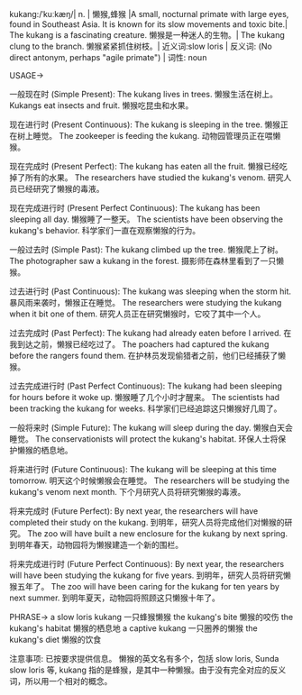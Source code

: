 kukang:/ˈkuːkæŋ/| n. | 懒猴,蜂猴 |A small, nocturnal primate with large eyes, found in Southeast Asia. It is known for its slow movements and toxic bite.|  The kukang is a fascinating creature. 懒猴是一种迷人的生物。| The kukang clung to the branch. 懒猴紧紧抓住树枝。|  近义词:slow loris | 反义词: (No direct antonym, perhaps "agile primate") | 词性: noun

USAGE->

一般现在时 (Simple Present):
The kukang lives in trees. 懒猴生活在树上。
Kukangs eat insects and fruit. 懒猴吃昆虫和水果。

现在进行时 (Present Continuous):
The kukang is sleeping in the tree. 懒猴正在树上睡觉。
The zookeeper is feeding the kukang. 动物园管理员正在喂懒猴。

现在完成时 (Present Perfect):
The kukang has eaten all the fruit. 懒猴已经吃掉了所有的水果。
The researchers have studied the kukang's venom. 研究人员已经研究了懒猴的毒液。


现在完成进行时 (Present Perfect Continuous):
The kukang has been sleeping all day. 懒猴睡了一整天。
The scientists have been observing the kukang's behavior. 科学家们一直在观察懒猴的行为。


一般过去时 (Simple Past):
The kukang climbed up the tree. 懒猴爬上了树。
The photographer saw a kukang in the forest. 摄影师在森林里看到了一只懒猴。


过去进行时 (Past Continuous):
The kukang was sleeping when the storm hit. 暴风雨来袭时，懒猴正在睡觉。
The researchers were studying the kukang when it bit one of them. 研究人员正在研究懒猴时，它咬了其中一个人。


过去完成时 (Past Perfect):
The kukang had already eaten before I arrived. 在我到达之前，懒猴已经吃过了。
The poachers had captured the kukang before the rangers found them. 在护林员发现偷猎者之前，他们已经捕获了懒猴。


过去完成进行时 (Past Perfect Continuous):
The kukang had been sleeping for hours before it woke up. 懒猴睡了几个小时才醒来。
The scientists had been tracking the kukang for weeks. 科学家们已经追踪这只懒猴好几周了。


一般将来时 (Simple Future):
The kukang will sleep during the day. 懒猴白天会睡觉。
The conservationists will protect the kukang's habitat.  环保人士将保护懒猴的栖息地。


将来进行时 (Future Continuous):
The kukang will be sleeping at this time tomorrow. 明天这个时候懒猴会在睡觉。
The researchers will be studying the kukang's venom next month.  下个月研究人员将研究懒猴的毒液。


将来完成时 (Future Perfect):
By next year, the researchers will have completed their study on the kukang. 到明年，研究人员将完成他们对懒猴的研究。
The zoo will have built a new enclosure for the kukang by next spring. 到明年春天，动物园将为懒猴建造一个新的围栏。


将来完成进行时 (Future Perfect Continuous):
By next year, the researchers will have been studying the kukang for five years. 到明年，研究人员将研究懒猴五年了。
The zoo will have been caring for the kukang for ten years by next summer. 到明年夏天，动物园将照顾这只懒猴十年了。


PHRASE->
a slow loris kukang 一只蜂猴懒猴
the kukang's bite 懒猴的咬伤
the kukang's habitat 懒猴的栖息地
a captive kukang  一只圈养的懒猴
the kukang's diet 懒猴的饮食


注意事项:  已按要求提供信息。 懒猴的英文名有多个，包括 slow loris, Sunda slow loris 等, kukang 指的是蜂猴，是其中一种懒猴。由于没有完全对应的反义词，所以用一个相对的概念。